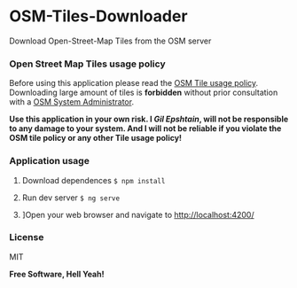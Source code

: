 # OSM-Tiles-Downloader
Download Open-Street-Map Tiles from the OSM server

### Open Street Map Tiles usage policy
Before using this application please read the [OSM Tile usage policy][lnk1]. 
Downloading large amount of tiles is **forbidden** without prior consultation with a [OSM System Administrator][lnk2].

**Use this application in your own risk. I *Gil Epshtain*, will not be responsible to any damage to your system. And I will not be reliable if you violate the OSM tile policy or any other Tile usage policy!**

### Application usage
1. Download dependences
`
$ npm install
`

2. Run dev server
`
$ ng serve
`

3. ]Open your web browser and navigate to [http://localhost:4200/][devServer]

### License
MIT

**Free Software, Hell Yeah!**

  [lnk1]: <https://wiki.openstreetmap.org/wiki/Tile_usage_policy>
  [lnk2]: <https://wiki.openstreetmap.org/wiki/System_Administrators>
  [devServer]: <http://localhost:4200/>